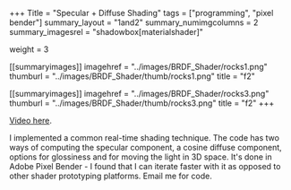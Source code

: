 +++
Title = "Specular + Diffuse Shading"
tags = ["programming", "pixel bender"]
summary_layout = "1and2"
summary_numimgcolumns = 2
summary_imagesrel = "shadowbox[materialshader]"

weight = 3

[[summaryimages]]
imagehref = "../images/BRDF_Shader/rocks1.png"
thumburl = "../images/BRDF_Shader/thumb/rocks1.png"
title = "f2"

[[summaryimages]]
imagehref = "../images/BRDF_Shader/rocks3.png"
thumburl = "../images/BRDF_Shader/thumb/rocks3.png"
title = "f2"
+++
<p><a href="https://www.youtube.com/watch?v=btRh_7UlCwU">Video here</a>.</p>
<p>I implemented a common real-time shading technique. The code has two ways of computing the specular component, a cosine diffuse component, options for glossiness and for moving the light in 3D space. It's done in Adobe Pixel Bender - I found that I can iterate faster with it as opposed to other shader prototyping platforms. Email me for code.</p>